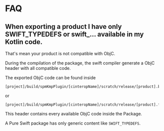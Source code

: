 # FAQ

## **When exporting a product I have only SWIFT_TYPEDEFS or swift_... available in my Kotlin code.**

That's mean your product is not compatible with ObjC.

During the compilation of the package, the swift compiler generate a ObjC header with all compatible code.

The exported ObjC code can be found inside
```
[project]/build/spmKmpPlugin/[cinteropName]/scratch/release/[product].build/module.modulemap

```

or

```
[project]/build/spmKmpPlugin/[cinteropName]/scratch/release/[product].framework/Modules/module.modulemap
```

This header contains every available ObjC code inside the Package.

A Pure Swift package has only generic content like `SWIFT_TYPEDEFS`.

